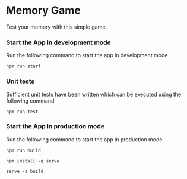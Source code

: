 # Memory Game
Test your memory with this simple game.

### Start the App in development mode

Run the following command to start the app in development mode

`npm run start`


### Unit tests

Sufficient unit tests have been written which can be executed using the following command

`npm run test`


### Start the App in production mode

Run the following command to start the app in production mode

`npm run build`

`npm install -g serve`

`serve -s build`